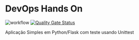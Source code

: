 # DevOps Hands On

![workflow](https://github.com/atarruda/devopslab/actions/workflows/pipeline.yml/badge.svg)
[![Quality Gate Status](https://sonarcloud.io/api/project_badges/measure?project=atarruda_devopslab&metric=alert_status)](https://sonarcloud.io/summary/new_code?id=atarruda_devopslab)

Aplicação Simples em Python/Flask com teste usando Unittest